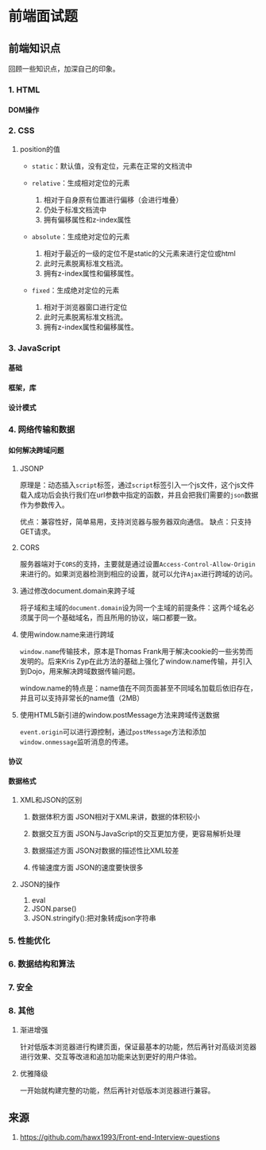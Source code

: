# 前端面试题

## 前端知识点

回顾一些知识点，加深自己的印象。

### 1. HTML

#### DOM操作

### 2. CSS

1. position的值

    * `static`：默认值，没有定位，元素在正常的文档流中

    * `relative`：生成相对定位的元素

        1. 相对于自身原有位置进行偏移（会进行堆叠）
        2. 仍处于标准文档流中
        3. 拥有偏移属性和z-index属性

    * `absolute`：生成绝对定位的元素

        1. 相对于最近的一级的定位不是static的父元素来进行定位或html
        2. 此时元素脱离标准文档流。
        3. 拥有z-index属性和偏移属性。

    * `fixed`：生成绝对定位的元素

        1. 相对于浏览器窗口进行定位
        2. 此时元素脱离标准文档流。
        3. 拥有z-index属性和偏移属性。

### 3. JavaScript

#### 基础


#### 框架，库


#### 设计模式



### 4. 网络传输和数据

#### 如何解决跨域问题

1. JSONP

    原理是：动态插入`script`标签，通过`script`标签引入一个js文件，这个js文件载入成功后会执行我们在url参数中指定的函数，并且会把我们需要的`json`数据作为参数传入。

    优点：兼容性好，简单易用，支持浏览器与服务器双向通信。
    缺点：只支持GET请求。

2. CORS

    服务器端对于`CORS`的支持，主要就是通过设置`Access-Control-Allow-Origin`来进行的。如果浏览器检测到相应的设置，就可以允许`Ajax`进行跨域的访问。

3. 通过修改document.domain来跨子域

    将子域和主域的`document.domain`设为同一个主域的前提条件：这两个域名必须属于同一个基础域名，而且所用的协议，端口都要一致。

4. 使用window.name来进行跨域

   `window.name`传输技术，原本是Thomas Frank用于解决cookie的一些劣势而发明的。后来Kris Zyp在此方法的基础上强化了window.name传输，并引入到Dojo，用来解决跨域数据传输问题。

   window.name的特点是：name值在不同页面甚至不同域名加载后依旧存在，并且可以支持非常长的name值（2MB）

5. 使用HTML5新引进的window.postMessage方法来跨域传送数据

    `event.origin`可以进行源控制，通过`postMessage`方法和添加`window.onmessage`监听消息的传递。


#### 协议


#### 数据格式

1. XML和JSON的区别

    1. 数据体积方面
        JSON相对于XML来讲，数据的体积较小

    2. 数据交互方面
        JSON与JavaScript的交互更加方便，更容易解析处理

    3. 数据描述方面
        JSON对数据的描述性比XML较差

    4. 传输速度方面
        JSON的速度要快很多

2. JSON的操作

    1. eval
    2. JSON.parse()
    3. JSON.stringify():把对象转成json字符串

### 5. 性能优化

### 6. 数据结构和算法

### 7. 安全

### 8. 其他

1. 渐进增强

    针对低版本浏览器进行构建页面，保证最基本的功能，然后再针对高级浏览器进行效果、交互等改进和追加功能来达到更好的用户体验。

2. 优雅降级

    一开始就构建完整的功能，然后再针对低版本浏览器进行兼容。

## 来源

1. https://github.com/hawx1993/Front-end-Interview-questions